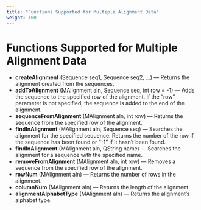 ```yaml
---
title: "Functions Supported for Multiple Alignment Data"
weight: 100
---
```


# Functions Supported for Multiple Alignment Data

*   **createAlignment** (Sequence seq1, Sequence seq2, ...) — Returns the alignment created from the sequences.
*   **addToAlignment** (MAlignment aln, Sequence seq, int row = -1) — Adds the sequence to the specified row of the alignment. If the “row” parameter is not specified, the sequence is added to the end of the alignment.
*   **sequenceFromAlignment** (MAlignment aln, int row) — Returns the sequence from the specified row of the alignment.
*   **findInAlignment** (MAlignment aln, Sequence seq) — Searches the alignment for the specified sequence. Returns the number of the row if the sequence has been found or “-1” if it hasn’t been found.
*   **findInAlignment** (MAlignment aln, QString name) — Searches the alignment for a sequence with the specified name.
*   **removeFromAlignment** (MAlignment aln, int row) — Removes a sequence from the specified row of the alignment.
*   **rowNum** (MAlignment aln) — Returns the number of rows in the alignment.
*   **columnNum** (MAlignment aln) — Returns the length of the alignment.
*   **alignmentAlphabetType** (MAlignment aln) — Returns the alignment’s alphabet type.